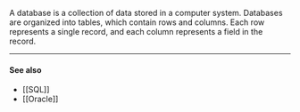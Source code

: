 A database is a collection of data stored in a computer system. Databases are organized into tables, which contain rows and columns. Each row represents a single record, and each column represents a field in the record.

---
#### See also
- [[SQL]]
- [[Oracle]]